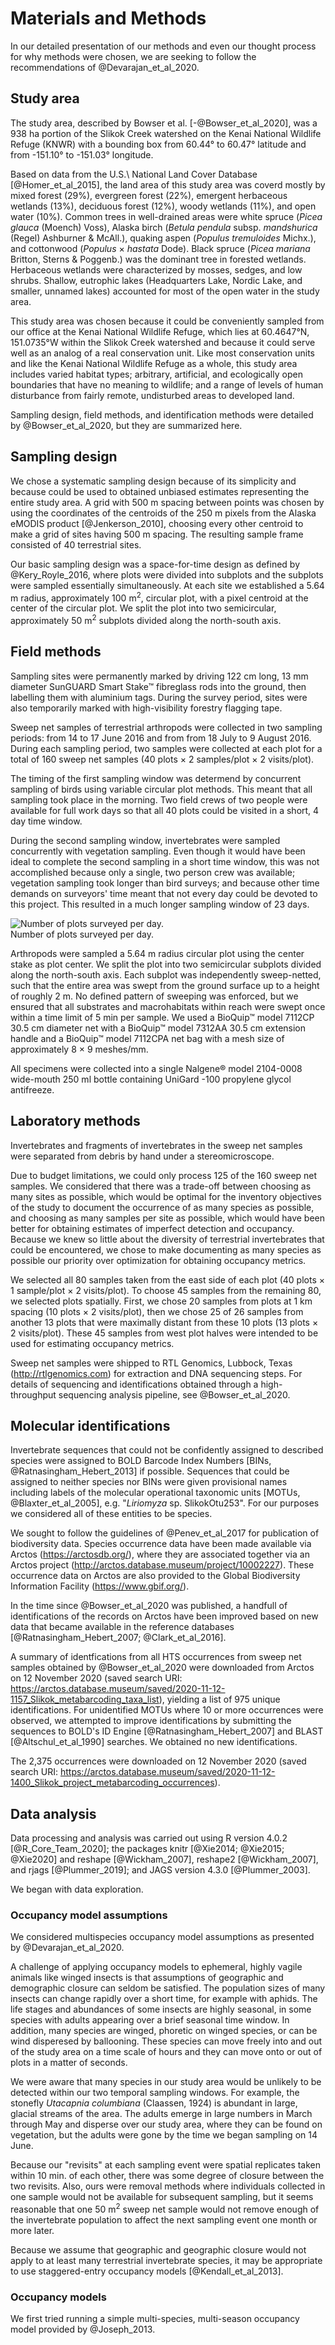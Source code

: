 
# Materials and Methods

In our detailed presentation of our methods and even our thought process for why methods were chosen, we are seeking to follow the recommendations of @Devarajan_et_al_2020.

## Study area

The study area, described by Bowser et al. [-@Bowser_et_al_2020], was a 938 ha portion of the Slikok Creek watershed on the Kenai National Wildlife Refuge (KNWR) with a bounding box from 60.44° to 60.47° latitude and from -151.10° to -151.03° longitude. 

Based on data from the U.S.\ National Land Cover Database [@Homer_et_al_2015], the land area of this study area was coverd mostly by mixed forest (29%), evergreen forest (22%), emergent herbaceous wetlands (13%), deciduous forest (12%), woody wetlands (11%), and open water (10%). Common trees in well-drained areas were white spruce (*Picea glauca* (Moench) Voss), Alaska birch (*Betula pendula* subsp. *mandshurica* (Regel) Ashburner & McAll.), quaking aspen (*Populus tremuloides* Michx.), and cottonwood (*Populus* × *hastata* Dode). Black spruce (*Picea mariana* Britton, Sterns & Poggenb.) was the dominant tree in forested wetlands. Herbaceous wetlands were characterized by mosses, sedges, and low shrubs. Shallow, eutrophic lakes (Headquarters Lake, Nordic Lake, and smaller, unnamed lakes) accounted for most of the open water in the study area.

This study area was chosen because it could be conveniently sampled from our office at the Kenai National Wildlife Refuge, which lies at 60.4647°N, 151.0735°W within the Slikok Creek watershed and because it could serve well as an analog of a real conservation unit. Like most conservation units and like the Kenai National Wildlife Refuge as a whole, this study area includes varied habitat types; arbitrary, artificial, and ecologically open boundaries that have no meaning to wildlife; and a range of levels of human disturbance from fairly remote, undisturbed areas to developed land.

Sampling design, field methods, and identification methods were detailed by @Bowser_et_al_2020, but they are summarized here.

## Sampling design

We chose a systematic sampling design because of its simplicity and because could be used to obtained unbiased estimates representing the entire study area. A grid with 500 m spacing between points was chosen by using the coordinates of the centroids of the 250 m pixels from the Alaska eMODIS product [@Jenkerson_2010], choosing every other centroid to make a grid of sites having 500 m spacing. The resulting sample frame consisted of 40 terrestrial sites.

Our basic sampling design was a space-for-time design as defined by @Kery_Royle_2016, where plots were divided into subplots and the subplots were sampled essentially simultaneously. At each site we established a  5.64 m radius, approximately 100 m<sup>2</sup>, circular plot, with a pixel centroid at the center of the circular plot. We split the plot into two semicircular, approximately 50 m<sup>2</sup> subplots divided along the north-south axis.

## Field methods

Sampling sites were permanently marked by driving 122 cm long, 13 mm diameter SunGUARD Smart Stake™ fibreglass rods into the ground, then labelling them with aluminium tags. During the survey period, sites were also temporarily marked with high-visibility forestry flagging tape.

Sweep net samples of terrestrial arthropods were collected in two sampling periods: from 14 to 17 June 2016 and from from 18 July to 9 August 2016. During each sampling period, two samples were collected at each plot for a total of 160 sweep net samples (40 plots × 2 samples/plot × 2 visits/plot). 

The timing of the first sampling window was determend by concurrent sampling of birds using variable circular plot methods. This meant that all sampling took place in the morning. Two field crews of two people were available for full work days so that all 40 plots could be visited in a short, 4 day time window.

During the second sampling window, invertebrates were sampled concurrently with vegetation sampling. Even though it would have been ideal to complete the second sampling in a short time window, this was not accomplished because only a single, two person crew was available; vegetation sampling took longer than bird surveys; and because other time demands on surveyors' time meant that not every day could be devoted to this project. This resulted in a much longer sampling window of 23 days.

![Number of plots surveyed per day.](../images/plots_vs_julian_day.png)\
Number of plots surveyed per day.

Arthropods were sampled a 5.64 m radius circular plot using the center stake as plot center. We split the plot into two semicircular subplots divided along the north-south axis. Each subplot was independently sweep-netted, such that the entire area was swept from the ground surface up to a height of roughly 2 m. No defined pattern of sweeping was enforced, but we ensured that all substrates and macrohabitats within reach were swept once within a time limit of 5 min per sample. We used a BioQuip™ model 7112CP 30.5 cm diameter net with a BioQuip™ model 7312AA 30.5 cm extension handle and a BioQuip™ model 7112CPA net bag with a mesh size of approximately 8 × 9 meshes/mm.

All specimens were collected into a single Nalgene® model 2104-0008 wide-mouth 250 ml bottle containing UniGard -100 propylene glycol antifreeze.

## Laboratory methods

Invertebrates and fragments of invertebrates in the sweep net samples were separated from debris by hand under a stereomicroscope. 

Due to budget limitations, we could only process 125 of the 160 sweep net samples. We considered that there was a trade-off between choosing as many sites as possible, which would be optimal for the inventory objectives of the study to document the occurrence of as many species as possible, and choosing as many samples per site as possible, which would have been better for obtaining estimates of imperfect detection and occupancy. Because we knew so little about the diversity of terrestrial invertebrates that could be encountered, we chose to make documenting as many species as possible our priority over optimization for obtaining occupancy metrics.

We selected all 80 samples taken from the east side of each plot (40 plots × 1 sample/plot × 2 visits/plot). To choose 45 samples from the remaining 80, we selected plots spatially. First, we chose 20 samples from plots at 1 km spacing (10 plots × 2 visits/plot), then we chose 25 of 26 samples from another 13 plots that were maximally distant from these 10 plots (13 plots × 2 visits/plot). These 45 samples from west plot halves were intended to be used for estimating occupancy metrics.

Sweep net samples were shipped to RTL Genomics, Lubbock, Texas (<http://rtlgenomics.com>) for extraction and DNA sequencing steps. For details of sequencing and identifications obtained through a high-throughput sequencing analysis pipeline, see @Bowser_et_al_2020.

## Molecular identifications

Invertebrate sequences that could not be confidently assigned to described species were assigned to BOLD Barcode Index Numbers [BINs, @Ratnasingham_Hebert_2013] if possible. Sequences that could be assigned to neither species nor BINs were given provisional names including labels of the molecular operational taxonomic units [MOTUs, @Blaxter_et_al_2005], e.g. "*Liriomyza* sp. SlikokOtu253". For our purposes we considered all of these entities to be species.

We sought to follow the guidelines of @Penev_et_al_2017 for publication of biodiversity data. Species occurrence data have been made available via Arctos (<https://arctosdb.org/>), where they are associated together via an Arctos project (<http://arctos.database.museum/project/10002227>). These occurrence data on Arctos are also provided to the Global Biodiversity Information Facility (<https://www.gbif.org/>).

In the time since @Bowser_et_al_2020 was published, a handfull of identifications of the records on Arctos have been improved based on new data that became available in the reference databases [@Ratnasingham_Hebert_2007; @Clark_et_al_2016].

A summary of identfications from all HTS occurrences from sweep net samples obtained by @Bowser_et_al_2020 were downloaded from Arctos on 12 November 2020 (saved search URI: <https://arctos.database.museum/saved/2020-11-12-1157_Slikok_metabarcoding_taxa_list>), yielding a list of 975 unique identifications. For unidentified MOTUs where 10 or more occurrences were observed, we attempted to improve identifications by submitting the sequences to BOLD's ID Engine [@Ratnasingham_Hebert_2007] and BLAST [@Altschul_et_al_1990] searches. We obtained no new identifications.

The 2,375 occurrences were downloaded on 12 November 2020 (saved search URI: <https://arctos.database.museum/saved/2020-11-12-1400_Slikok_project_metabarcoding_occurrences>).

## Data analysis

Data processing and analysis was carried out using R version 4.0.2 [@R_Core_Team_2020]; the packages knitr [@Xie2014; @Xie2015; @Xie2020] and reshape [@Wickham_2007], reshape2 [@Wickham_2007], and rjags [@Plummer_2019]; and JAGS version 4.3.0 [@Plummer_2003].

We began with data exploration. 

### Occupancy model assumptions

We considered multispecies occupancy model assumptions as presented by @Devarajan_et_al_2020. 

A challenge of applying occupancy models to ephemeral, highly vagile animals like winged insects is that assumptions of geographic and demographic closure can seldom be satisfied. The population sizes of many insects can change rapidly over a short time, for example with aphids. The life stages and abundances of some insects are highly seasonal, in some species with adults appearing over a brief seasonal time window. In addition, many species are winged, phoretic on winged species, or can be wind disperesed by ballooning. These species can move freely into and out of the study area on a time scale of hours and they can move onto or out of plots in a matter of seconds.

We were aware that many species in our study area would be unlikely to be detected within our two temporal sampling windows. For example, the stonefly *Utacapnia columbiana* (Claassen, 1924) is abundant in large, glacial streams of the area. The adults emerge in large numbers in March through May and disperse over our study area, where they can be found on vegetation, but the adults were gone by the time we began sampling on 14 June.

Because our "revisits" at each sampling event were spatial replicates taken within 10 min. of each other, there was some degree of closure between the two revisits. Also, ours were removal methods where individuals collected in one sample would not be available for subsequent sampling, but it seems reasonable that one 50 m<sup>2</sup> sweep net sample would not remove enough of the invertebrate population to affect the next sampling event one month or more later.

Because we assume that geographic and geographic closure would not apply to at least many terrestrial invertebrate species, it may be appropriate to use staggered-entry occupancy models [@Kendall_et_al_2013].

### Occupancy models

We first tried running a simple multi-species, multi-season occupancy model provided by @Joseph_2013.


